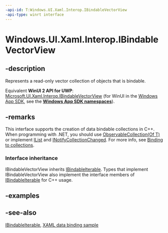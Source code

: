 ```yaml
---
-api-id: T:Windows.UI.Xaml.Interop.IBindableVectorView
-api-type: winrt interface
---
```


<!-- Interface syntax.
public interface IBindableVectorView : Windows.UI.Xaml.Interop.IBindableIterable
-->

# Windows.UI.Xaml.Interop.IBindableVectorView

## -description
Represents a read-only vector collection of objects that is bindable.

Equivalent **WinUI 2 API for UWP**: [Microsoft.UI.Xaml.Interop.IBindableVectorView](/windows/winui/api/microsoft.ui.xaml.interop.ibindablevectorview) (for WinUI in the [Windows App SDK](/windows/apps/windows-app-sdk/), see the **[Windows App SDK namespaces](/windows/windows-app-sdk/api/winrt/)**).

## -remarks
This interface supports the creation of data bindable collections in C++. When programming with .NET, you should use [ObservableCollection(Of T)](/dotnet/api/system.collections.objectmodel.observablecollection-1?view=dotnet-uwp-10.0&preserve-view=true) or implement [IList](/dotnet/api/system.collections.ilist?view=dotnet-uwp-10.0&preserve-view=true) and [INotifyCollectionChanged](/dotnet/api/system.collections.specialized.inotifycollectionchanged?view=dotnet-uwp-10.0&preserve-view=true). For more info, see [Binding to collections](/windows/uwp/data-binding/data-binding-quickstart).

### Interface inheritance

IBindableVectorView inherits [IBindableIterable](ibindableiterable.md). Types that implement IBindableVectorView also implement the interface members of [IBindableIterable](ibindableiterable.md) for C++ usage.

## -examples

## -see-also
[IBindableIterable](ibindableiterable.md), [XAML data binding sample](https://github.com/Microsoft/Windows-universal-samples/tree/master/Samples/XamlBind)
